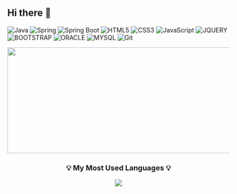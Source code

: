 ## Hi there 👋
![Java](https://img.shields.io/badge/-Java-ED8B00?style=for-the-badge&logo=java&logoColor=white)
![Spring](https://img.shields.io/badge/-Spring-6DB33F?style=for-the-badge&logo=spring&logoColor=white)
![Spring Boot](https://img.shields.io/badge/-SpringBoot-6DB33F?style=for-the-badge&logo=springboot&logoColor=white)
![HTML5](https://img.shields.io/badge/-HTML5-E34F26?style=for-the-badge&logo=html5&logoColor=white)
![CSS3](https://img.shields.io/badge/-CSS3-1572B6?style=for-the-badge&logo=css3&logoColor=white)
![JavaScript](https://img.shields.io/badge/-JavaScript-F7DF1E?style=for-the-badge&logo=javascript&logoColor=white)
![JQUERY](https://img.shields.io/badge/-jQuery-0769AD?style=for-the-badge&logo=jquery&logoColor=white)
![BOOTSTRAP](https://img.shields.io/badge/-Bootstrap-563D7C?style=for-the-badge&logo=bootstrap&logoColor=white)
![ORACLE](https://img.shields.io/badge/-Oracle-F80000?style=for-the-badge&logo=oracle&logoColor=white)
![MYSQL](https://img.shields.io/badge/-MySQL-005C84?style=for-the-badge&logo=mysql&logoColor=white)
![Git](https://img.shields.io/badge/-Git-F05032?style=for-the-badge&logo=git&logoColor=white)

<a href="https://github.com/devxb/gitanimals">
  <img src="https://render.gitanimals.org/farms/chobeebee" width="1000" height="240" />
</a>

<h3 align="center">💡 My Most Used Languages 💡</h3>
<p align="center">
  <a href="https://github.com/chobeebee">
    <img align="center" src="https://github-readme-stats.vercel.app/api/top-langs/?username=chobeebee&layout=compact&show_icons=true&show_owner=false" />
  </a>
</p>

<!--
**chobeebee/chobeebee** is a ✨ _special_ ✨ repository because its `README.md` (this file) appears on your GitHub profile.

Here are some ideas to get you started:

- 🔭 I’m currently working on ...
- 🌱 I’m currently learning ...
- 👯 I’m looking to collaborate on ...
- 🤔 I’m looking for help with ...
- 💬 Ask me about ...
- 📫 How to reach me: ...
- 😄 Pronouns: ...
- ⚡ Fun fact: ...
-->
